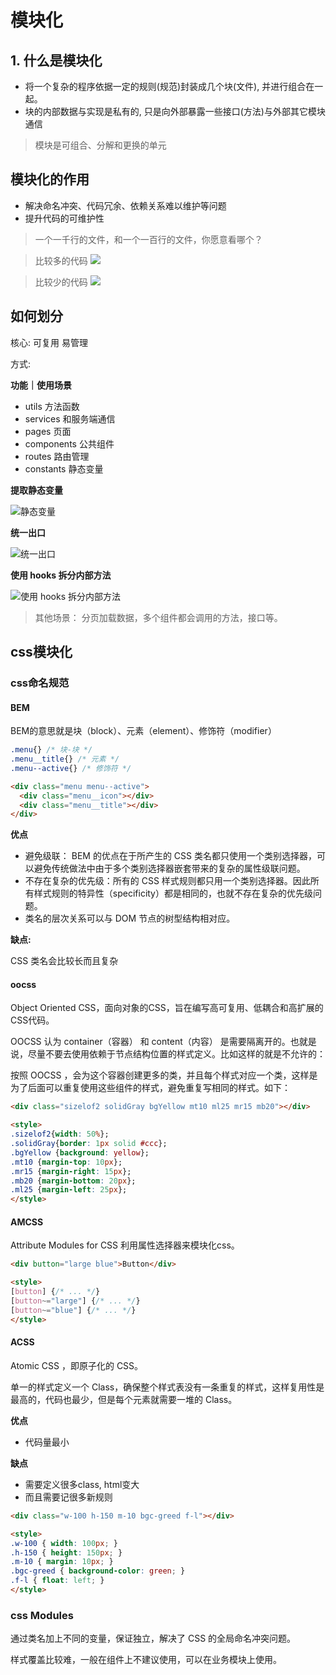 # 模块化

## 1. 什么是模块化

- 将一个复杂的程序依据一定的规则(规范)封装成几个块(文件), 并进行组合在一起。
- 块的内部数据与实现是私有的, 只是向外部暴露一些接口(方法)与外部其它模块通信

>模块是可组合、分解和更换的单元

## 模块化的作用

- 解决命名冲突、代码冗余、依赖关系难以维护等问题
- 提升代码的可维护性

> 一个一千行的文件，和一个一百行的文件，你愿意看哪个？

>比较多的代码
![](./2022-08-04-14-11-24.png)

>比较少的代码
![](./2022-08-04-14-16-32.png)

## 如何划分

核心: 可复用 易管理

方式:

**功能｜使用场景**

- utils 方法函数
- services 和服务端通信
- pages 页面
- components 公共组件
- routes 路由管理
- constants 静态变量

**提取静态变量**

![静态变量](./2022-08-05-10-27-15.png)

**统一出口**

![统一出口](./2022-08-05-10-27-49.png)

**使用 hooks 拆分内部方法**

![使用 hooks 拆分内部方法](./2022-08-05-10-29-10.png)

>其他场景： 分页加载数据，多个组件都会调用的方法，接口等。

## css模块化

### css命名规范

#### BEM

BEM的意思就是块（block）、元素（element）、修饰符（modifier）



```css
.menu{} /* 块-块 */
.menu__title{} /* 元素 */
.menu--active{} /* 修饰符 */
```

```html
<div class="menu menu--active">
  <div class="menu__icon"></div>
  <div class="menu__title"></div>
</div>
```

**优点**

- 避免级联： BEM 的优点在于所产生的 CSS 类名都只使用一个类别选择器，可以避免传统做法中由于多个类别选择器嵌套带来的复杂的属性级联问题。
- 不存在复杂的优先级：所有的 CSS 样式规则都只用一个类别选择器。因此所有样式规则的特异性（specificity）都是相同的，也就不存在复杂的优先级问题。
- 类名的层次关系可以与 DOM 节点的树型结构相对应。

**缺点:**

CSS 类名会比较长而且复杂

#### oocss

Object Oriented CSS，面向对象的CSS，旨在编写高可复用、低耦合和高扩展的CSS代码。

OOCSS 认为 container（容器） 和 content（内容） 是需要隔离开的。也就是说，尽量不要去使用依赖于节点结构位置的样式定义。比如这样的就是不允许的：

按照 OOCSS ，会为这个容器创建更多的类，并且每个样式对应一个类，这样是为了后面可以重复使用这些组件的样式，避免重复写相同的样式。如下：

```html
<div class="sizelof2 solidGray bgYellow mt10 ml25 mr15 mb20"></div>

<style>
.sizelof2{width: 50%};
.solidGray{border: 1px solid #ccc};
.bgYellow {background: yellow};
.mt10 {margin-top: 10px};
.mr15 {margin-right: 15px};
.mb20 {margin-bottom: 20px};
.ml25 {margin-left: 25px};
</style>
```

#### AMCSS

Attribute Modules for CSS 利用属性选择器来模块化css。

```html
<div button="large blue">Button</div>

<style>
[button] {/* ... */}
[button~="large"] {/* ... */}
[button~="blue"] {/* ... */}
</style>
```

#### ACSS

Atomic CSS ，即原子化的 CSS。

单一的样式定义一个 Class，确保整个样式表没有一条重复的样式，这样复用性是最高的，代码也最少，但是每个元素就需要一堆的 Class。

**优点**

- 代码量最小

**缺点**

- 需要定义很多class, html变大
- 而且需要记很多新规则

```html
<div class="w-100 h-150 m-10 bgc-greed f-l"></div>

<style>
.w-100 { width: 100px; }
.h-150 { height: 150px; }
.m-10 { margin: 10px; }
.bgc-greed { background-color: green; }
.f-l { float: left; }
</style>
```

### css Modules

通过类名加上不同的变量，保证独立，解决了 CSS 的全局命名冲突问题。

样式覆盖比较难，一般在组件上不建议使用，可以在业务模块上使用。
